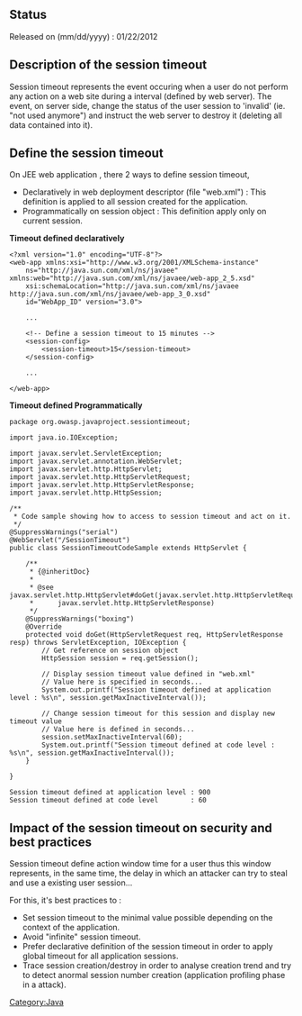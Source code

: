 ## Status

Released on (mm/dd/yyyy) : 01/22/2012

## Description of the session timeout

Session timeout represents the event occuring when a user do not perform
any action on a web site during a interval (defined by web server). The
event, on server side, change the status of the user session to
'invalid' (ie. "not used anymore") and instruct the web server to
destroy it (deleting all data contained into it).

## Define the session timeout

On JEE web application , there 2 ways to define session timeout,

  - Declaratively in web deployment descriptor (file "web.xml") : This
    definition is applied to all session created for the application.
  - Programmatically on session object : This definition apply only on
    current session.

**Timeout defined declaratively**

    <?xml version="1.0" encoding="UTF-8"?>
    <web-app xmlns:xsi="http://www.w3.org/2001/XMLSchema-instance"
        ns="http://java.sun.com/xml/ns/javaee" xmlns:web="http://java.sun.com/xml/ns/javaee/web-app_2_5.xsd"
        xsi:schemaLocation="http://java.sun.com/xml/ns/javaee http://java.sun.com/xml/ns/javaee/web-app_3_0.xsd"
        id="WebApp_ID" version="3.0">

        ...

        <!-- Define a session timeout to 15 minutes -->
        <session-config>
            <session-timeout>15</session-timeout>
        </session-config>

        ...

    </web-app>

**Timeout defined Programmatically**

    package org.owasp.javaproject.sessiontimeout;

    import java.io.IOException;

    import javax.servlet.ServletException;
    import javax.servlet.annotation.WebServlet;
    import javax.servlet.http.HttpServlet;
    import javax.servlet.http.HttpServletRequest;
    import javax.servlet.http.HttpServletResponse;
    import javax.servlet.http.HttpSession;

    /**
     * Code sample showing how to access to session timeout and act on it.
     */
    @SuppressWarnings("serial")
    @WebServlet("/SessionTimeout")
    public class SessionTimeoutCodeSample extends HttpServlet {

        /**
         * {@inheritDoc}
         *
         * @see javax.servlet.http.HttpServlet#doGet(javax.servlet.http.HttpServletRequest,
         *      javax.servlet.http.HttpServletResponse)
         */
        @SuppressWarnings("boxing")
        @Override
        protected void doGet(HttpServletRequest req, HttpServletResponse resp) throws ServletException, IOException {
            // Get reference on session object
            HttpSession session = req.getSession();

            // Display session timeout value defined in "web.xml"
            // Value here is specified in seconds...
            System.out.printf("Session timeout defined at application level : %s\n", session.getMaxInactiveInterval());

            // Change session timeout for this session and display new timeout value
            // Value here is defined in seconds...
            session.setMaxInactiveInterval(60);
            System.out.printf("Session timeout defined at code level : %s\n", session.getMaxInactiveInterval());
        }

    }

    Session timeout defined at application level : 900
    Session timeout defined at code level        : 60

## Impact of the session timeout on security and best practices

Session timeout define action window time for a user thus this window
represents, in the same time, the delay in which an attacker can try to
steal and use a existing user session...

For this, it's best practices to :

  - Set session timeout to the minimal value possible depending on the
    context of the application.
  - Avoid "infinite" session timeout.
  - Prefer declarative definition of the session timeout in order to
    apply global timeout for all application sessions.
  - Trace session creation/destroy in order to analyse creation trend
    and try to detect anormal session number creation (application
    profiling phase in a attack).

[Category:Java](Category:Java "wikilink")